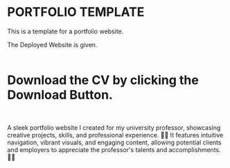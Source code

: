 # PORTFOLIO TEMPLATE

This is a template for a portfolio website.

The Deployed Website is given.
<br><br>
# Download the CV by clicking the Download Button.

<br>

A sleek portfolio website I created for my university professor, showcasing creative projects, skills, and professional experience. 🎨✨ 
It features intuitive navigation, vibrant visuals, and engaging content, allowing potential clients and employers to appreciate the professor's talents and accomplishments. 🚀💼
